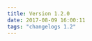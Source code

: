 ```yaml
---
title: Version 1.2.0
date: 2017-08-09 16:00:11 
tags: "changelogs 1.2"
---
```


<script src=""></script>